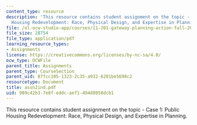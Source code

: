 ```yaml
---
content_type: resource
description: 'This resource contains student assignment on the topic - Case 1: Public
  Housing Redevelopment: Race, Physical Design, and Expertise in Planning.'
file: /ol-ocw-studio-app/courses/11-201-gateway-planning-action-fall-2005/989c42b37e8feddcaef1494d8058dcb1_assn2ind.pdf
file_size: 28754
file_type: application/pdf
learning_resource_types:
- Assignments
license: https://creativecommons.org/licenses/by-nc-sa/4.0/
ocw_type: OCWFile
parent_title: Assignments
parent_type: CourseSection
parent_uid: 87fcc105-1323-2c35-a932-6201be5698c2
resourcetype: Document
title: assn2ind.pdf
uid: 989c42b3-7e8f-eddc-aef1-494d8058dcb1
---
```

This resource contains student assignment on the topic - Case 1: Public Housing Redevelopment: Race, Physical Design, and Expertise in Planning.